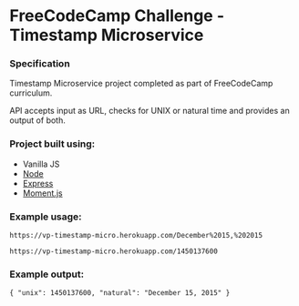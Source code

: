 # FreeCodeCamp Challenge - Timestamp Microservice

### Specification

Timestamp Microservice project completed as part of FreeCodeCamp curriculum.

API accepts input as URL, checks for UNIX or natural time and provides an output of both.

### Project built using:

* Vanilla JS 
* [Node](https://nodejs.org/en/)
* [Express](https://expressjs.com/)
* [Moment.js](https://momentjs.com/)

### Example usage:

`https://vp-timestamp-micro.herokuapp.com/December%2015,%202015`

`https://vp-timestamp-micro.herokuapp.com/1450137600`

### Example output:

`{ "unix": 1450137600, "natural": "December 15, 2015" }`